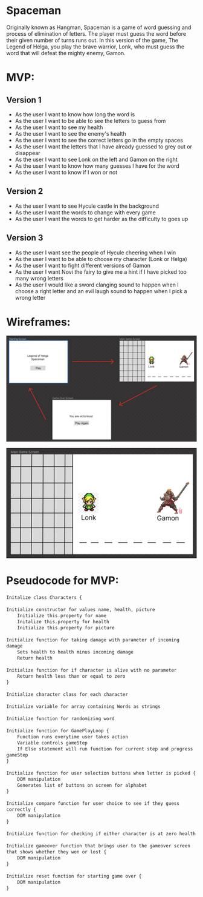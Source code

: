 # Spaceman
Originally known as Hangman, Spaceman is a game of word guessing and process of elimination of letters. The player must guess the word before their given number of turns runs out. In this version of the game, The Legend of Helga, you play the brave warrior, Lonk, who must guess the word that will defeat the mighty enemy, Gamon.

# MVP:

## Version 1
- As the user I want to know how long the word is
- As the user I want to be able to see the letters to guess from
- As the user I want to see my health
- As the user I want to see the enemy's health
- As the user I want to see the correct letters go in the empty spaces
- As the user I want the letters that I have already guessed to grey out or disappear
- As the user I want to see Lonk on the left and Gamon on the right
- As the user I want to know how many guesses I have for the word
- As the user I want to know if I won or not

## Version 2
- As the user I want to see Hycule castle in the background
- As the user I want the words to change with every game
- As the user I want the words to get harder as the difficulty to goes up

## Version 3
- As the user I want see the people of Hycule cheering when I win
- As the user I want to be able to choose my character (Lonk or Helga)
- As the user I want to fight different versions of Gamon
- As the user I want Novi the fairy to give me a hint if I have picked too many wrong letters
- As the user I would like a sword clanging sound to happen when I choose a right letter and an evil laugh sound to happen when I pick a wrong letter


# Wireframes:

!["Whole Game"](Images/WholeGame.png)

!["Game Screen"](Images/GameScreen.png)


# Pseudocode for MVP:

    Initalize class Characters {

    Initialize constructor for values name, health, picture
        Initialize this.property for name
        Initalize this.property for health
        Initialize this.property for picture
    
    Initialize function for taking damage with parameter of incoming damage
        Sets health to health minus incoming damage
        Return health

    Initialize function for if character is alive with no parameter
        Return health less than or equal to zero
    }

    Initialize character class for each character

    Initialize variable for array containing Words as strings

    Initialize function for randomizing word

    Initialize function for GamePlayLoop {
        Function runs everytime user takes action
        Variable controls gameStep
        If Else statement will run function for current step and progress gameStep
    }

    Initialize function for user selection buttons when letter is picked {
        DOM manipulation
        Generates list of buttons on screen for alphabet
    }

    Initialize compare function for user choice to see if they guess correctly {
        DOM manipulation
    }

    Initialize function for checking if either character is at zero health

    Initialize gameover function that brings user to the gameover screen that shows whether they won or lost {
        DOM manipulation
    }

    Initialize reset function for starting game over {
        DOM manipulation
    }


